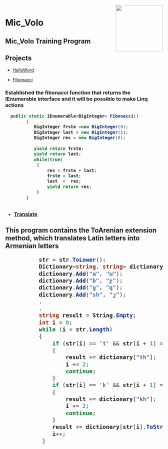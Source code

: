 <img src="https://cloud.githubusercontent.com/assets/24522089/21962098/41a510c8-db36-11e6-95ef-eb392a0a1919.png" align="right" width="150px" height="150px" /> 


# Mic_Volo

##  Mic_Volo Training Program
## Projects
* [HelloWord] 

[HelloWord]: https://github.com/lusinekh/Mic_Volo/tree/master/Mic_Volo.HelloWord


* [Fibonacci] 

[Fibonacci]: https://github.com/lusinekh/Mic_Volo/tree/master/FibonacciSequrenc
<h3>
Established the fibonacci function that returns the IEnumerable interface and it will be possible to make Linq actions
  
  
  
```C#
  public static IEnumerable<BigInteger> Fibonacci()
        {
           BigInteger frste =new BigInteger(0);
           BigInteger last = new BigInteger(1);
           BigInteger res = new BigInteger(0);
           
           yield return frste;
           yield return last;
           while(true)
            {           
                res = frste + last;
                frste = last;
                last  =  res;
                yield return res;
            }  
        }
  
```

* [Translate] 

[Translate]: https://github.com/lusinekh/Mic_Volo/blob/master/Translate/Translate/TranslateExtensions.cs

<h2>
 This program contains the ToArenian extension method, which translates Latin letters into Armenian letters
  
  
  ```C#          
            str = str.ToLower();
            Dictionary<string, string> dictionary = new Dictionary<string, string>();
            dictionary.Add("a", "ա");
            dictionary.Add("b", "բ");
            dictionary.Add("g", "գ");
            dictionary.Add("sh", "շ");            .
            .
            .
            string result = String.Empty;
            int i = 0;
            while (i < str.Length)
            {
                if (str[i] == 't' && str[i + 1] == 'h')
                {
                    result += dictionary["th"];
                    i += 2;
                    continue;
                }
                if (str[i] == 'k' && str[i + 1] == 'h')
                {
                    result += dictionary["kh"];
                    i += 2;
                    continue;
                }
                result += dictionary[str[i].ToString()];
                i++;
             }
               
               

